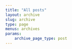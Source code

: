 ```yaml
---
title: "All posts"
layout: archive
slug: archive
type: page
menus: archives
params:
    archive_page_type: post
---
```

